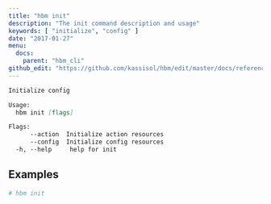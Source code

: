 ```yaml
---
title: "hbm init"
description: "The init command description and usage"
keywords: [ "initialize", "config" ]
date: "2017-01-27"
menu:
  docs:
    parent: "hbm_cli"
github_edit: "https://github.com/kassisol/hbm/edit/master/docs/reference/commandline/init.md"
---
```


```markdown
Initialize config

Usage:
  hbm init [flags]

Flags:
      --action  Initialize action resources
      --config  Initialize config resources
  -h, --help     help for init
```

## Examples

```bash
# hbm init
```
